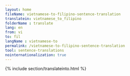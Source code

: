 ```yaml
---
layout: home
fileName: vietnamese-to-filipino-sentence-translation
translatein: vietnamese_to_filipino
folderName : translate
lang: en
from: vi
to: fil
langName : vietnamese-to
permalink: /vietnamese-to-filipino-sentence-translation
tool: sentence-translations
nointernationalization: true
---
```

{% include section/translateinto.html %}
